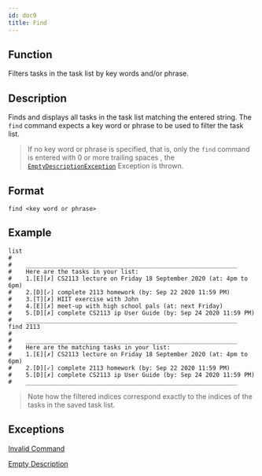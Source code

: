 ```yaml
---
id: doc9
title: Find
---
```


## Function

Filters tasks in the task list by key words and/or phrase.

## Description

Finds and displays all tasks in the task list matching the entered string. The `find` command expects a key word or
 phrase to be used to filter the task list.
 
> If no key word or phrase is specified, that is, only the `find` command is entered with 0 or more trailing spaces
>, the [`EmptyDescriptionException`](doc11.md) Exception is thrown. 

## Format

```
find <key word or phrase>
```

## Example

```
list
#
#    ____________________________________________________________
#    Here are the tasks in your list:
#    1.[E][✗] CS2113 lecture on Friday 18 September 2020 (at: 4pm to 6pm)
#    2.[D][✓] complete 2113 homework (by: Sep 22 2020 11:59 PM)
#    3.[T][✗] HIIT exercise with John 
#    4.[E][✗] meet-up with high school pals (at: next Friday)
#    5.[D][✗] complete CS2113 ip User Guide (by: Sep 24 2020 11:59 PM)
#    ____________________________________________________________
find 2113
#
#    ____________________________________________________________
#    Here are the matching tasks in your list:
#    1.[E][✗] CS2113 lecture on Friday 18 September 2020 (at: 4pm to 6pm)
#    2.[D][✓] complete 2113 homework (by: Sep 22 2020 11:59 PM)
#    5.[D][✗] complete CS2113 ip User Guide (by: Sep 24 2020 11:59 PM)
#    ____________________________________________________________
```

> Note how the filtered indices correspond exactly to the indices of the tasks in the saved task list.

## Exceptions

[Invalid Command](doc10.md)

[Empty Description](doc11.md)